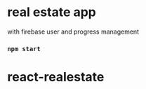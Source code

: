 # real estate app 

with firebase user and progress management


### `npm start`


# react-realestate
